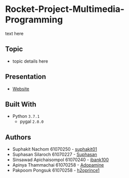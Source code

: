 # Rocket-Project-Multimedia-Programming
text here

## Topic
* topic details here

## Presentation
* [Website](https://suphakit01.github.io/BTS-since1999/)

## Built With
* Python `3.7.1`
    - pygal `2.0.0`

## Authors
* Suphakit  Nachom        61070250 - [suphakit01](https://github.com/suphakit01)
* Suphasan  Silaroch      61070227 - [Suphasan](https://github.com/Suphasan)
* Sinsawad  Apichaisompol 61070240 - [ibank100](https://github.com/ibank100)
* Apinya    Thammachai    61070258 - [Adopamine](https://github.com/Adopamine)
* Pakpoom   Pongsuk       61070258 - [h2oprince1](https://github.com/h2oprince1)
